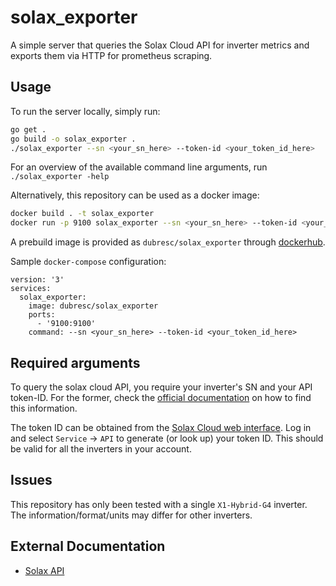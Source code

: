 # solax_exporter

A simple server that queries the Solax Cloud API for inverter metrics and exports them via HTTP for prometheus scraping.

## Usage

To run the server locally, simply run:

```bash
go get .
go build -o solax_exporter .
./solax_exporter --sn <your_sn_here> --token-id <your_token_id_here>
```

For an overview of the available command line arguments, run `./solax_exporter -help`

Alternatively, this repository can be used as a docker image:

```bash
docker build . -t solax_exporter
docker run -p 9100 solax_exporter --sn <your_sn_here> --token-id <your_token_id_here>
```

A prebuild image is provided as `dubresc/solax_exporter` through [dockerhub](https://hub.docker.com/repository/docker/dubresc/solax_exporter).

Sample `docker-compose` configuration:

```docker-compose
version: '3'
services:
  solax_exporter:
    image: dubresc/solax_exporter
    ports:
      - '9100:9100'
    command: --sn <your_sn_here> --token-id <your_token_id_here>
```

## Required arguments

To query the solax cloud API, you require your inverter's SN and your API token-ID. For the former, check the [official documentation](https://www.solaxcloud.com/blue/user_api/SolaxCloud_User_Monitoring_API_V6.1.pdf) on how to find this information.

The token ID can be obtained from the [Solax Cloud web interface](https://www.solaxcloud.com). Log in and select `Service` -> `API` to generate (or look up) your token ID. This should be valid for all the inverters in your account.

## Issues

This repository has only been tested with a single `X1-Hybrid-G4` inverter. The information/format/units may differ for other inverters.

## External Documentation

* [Solax API](https://www.solaxcloud.com/blue/user_api/SolaxCloud_User_Monitoring_API_V6.1.pdf)